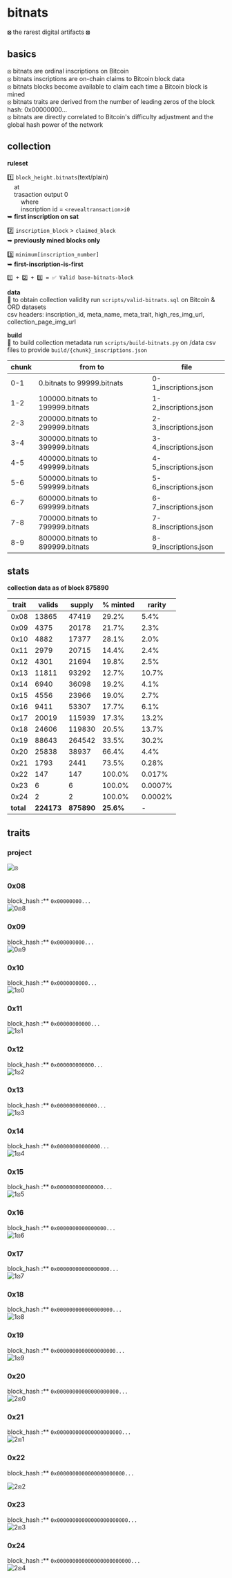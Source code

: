 # bitnats

**⦻** the rarest digital artifacts **⦻**

## basics

⦻ bitnats are ordinal inscriptions on Bitcoin  
⦻ bitnats inscriptions are on-chain claims to Bitcoin block data  
⦻ bitnats blocks become available to claim each time a Bitcoin block is mined  
⦻ bitnats traits are derived from the number of leading zeros of the block hash: 0x00000000...  
⦻ bitnats are directly correlated to Bitcoin's difficulty adjustment and the global hash power of the network  

## collection

**ruleset**  

1️⃣ `block_height.bitnats`(text/plain)  
&nbsp;&nbsp;&nbsp;&nbsp;at  
&nbsp;&nbsp;&nbsp;&nbsp;trasaction output 0  
&nbsp;&nbsp;&nbsp;&nbsp;&nbsp;&nbsp;&nbsp;&nbsp;where  
&nbsp;&nbsp;&nbsp;&nbsp;&nbsp;&nbsp;&nbsp;&nbsp;inscription id = `<revealtransaction>i0`  
➥ **first inscription on sat**  

2️⃣ `inscription_block` > `claimed_block`  
➥ **previously mined blocks only**  

3️⃣ `minimum[inscription_number]`  
➥ **first-inscription-is-first**  

`1️⃣ + 2️⃣ + 3️⃣ = ✅ Valid base-bitnats-block`

**data**  
📙 to obtain collection validity run `scripts/valid-bitnats.sql` on Bitcoin & ORD datasets  
csv headers: inscription_id, meta_name, meta_trait, high_res_img_url, collection_page_img_url

**build**  
📙 to build collection metadata run `scripts/build-bitnats.py` on /data csv files to provide `build/{chunk}_inscriptions.json`  

| chunk | from to | file |
| ----- | ------- | ---- |
| 0-1 | 0.bitnats to 99999.bitnats | 0-1_inscriptions.json |
| 1-2 | 100000.bitnats to 199999.bitnats | 1-2_inscriptions.json |
| 2-3 | 200000.bitnats to 299999.bitnats | 2-3_inscriptions.json |
| 3-4 | 300000.bitnats to 399999.bitnats | 3-4_inscriptions.json |
| 4-5 | 400000.bitnats to 499999.bitnats | 4-5_inscriptions.json |
| 5-6 | 500000.bitnats to 599999.bitnats | 5-6_inscriptions.json |
| 6-7 | 600000.bitnats to 699999.bitnats | 6-7_inscriptions.json |
| 7-8 | 700000.bitnats to 799999.bitnats | 7-8_inscriptions.json |
| 8-9 | 800000.bitnats to 899999.bitnats | 8-9_inscriptions.json |  

## stats

**collection data as of block 875890**

| trait | valids | supply | % minted | rarity |
|-------| -------| -------| -------- | ------- |
| 0x08 | 13865 | 47419 | 29.2% | 5.4% |
| 0x09 | 4375 | 20178 | 21.7% | 2.3% |
| 0x10 | 4882 | 17377 | 28.1% | 2.0% |
| 0x11 | 2979 | 20715 | 14.4% | 2.4% |
| 0x12 | 4301 | 21694 | 19.8% | 2.5% |
| 0x13 | 11811 | 93292 | 12.7% | 10.7% |
| 0x14 | 6940 | 36098 | 19.2% | 4.1% |
| 0x15 | 4556 | 23966 | 19.0% | 2.7% |
| 0x16 | 9411 | 53307 | 17.7% | 6.1% |
| 0x17 | 20019 | 115939 | 17.3% | 13.2% |
| 0x18 | 24606 | 119830 | 20.5% | 13.7% |
| 0x19 | 88643 | 264542 | 33.5% | 30.2% |
| 0x20 | 25838 | 38937 | 66.4% | 4.4% |
| 0x21 | 1793 | 2441 | 73.5% | 0.28% |
| 0x22 | 147 | 147 | 100.0% | 0.017% |
| 0x23 | 6 | 6 | 100.0% | 0.0007% |
| 0x24 | 2 | 2 | 100.0% | 0.0002% |
| **total** | **224173** | **875890** | **25.6%** | - |

## traits

### project

![⦻](images/0.svg)

### 0x08

block_hash :** `0x00000000...`  
![0⦻8](images/08.svg)

### 0x09

block_hash :** `0x000000000...`  
![0⦻9](images/09.svg)

### 0x10

block_hash :** `0x0000000000...`  
![1⦻0](images/10.svg)

### 0x11

block_hash :** `0x00000000000...`  
![1⦻1](images/11.svg)

### 0x12

block_hash :** `0x000000000000...`  
![1⦻2](images/12.svg)

### 0x13

block_hash :** `0x0000000000000...`  
![1⦻3](images/13.svg)

### 0x14

block_hash :** `0x00000000000000...`  
![1⦻4](images/14.svg)

### 0x15

block_hash :** `0x000000000000000...`  
![1⦻5](images/15.svg)

### 0x16

block_hash :** `0x0000000000000000...`  
![1⦻6](images/16.svg)

### 0x17

block_hash :** `0x00000000000000000...`  
![1⦻7](images/17.svg)

### 0x18

block_hash :** `0x000000000000000000...`  
![1⦻8](images/18.svg)

### 0x19

block_hash :** `0x0000000000000000000...`  
![1⦻9](images/19.svg)

### 0x20

block_hash :** `0x00000000000000000000...`  
![2⦻0](images/20.svg)

### 0x21

block_hash :** `0x000000000000000000000...`  
![2⦻1](images/21.svg)

### 0x22

block_hash :** `0x0000000000000000000000...`  

![2⦻2](images/22.svg)

### 0x23

block_hash :** `0x00000000000000000000000...`  
![2⦻3](images/23.svg)  

### 0x24

block_hash :** `0x000000000000000000000000...`  
![2⦻4](images/24.svg)